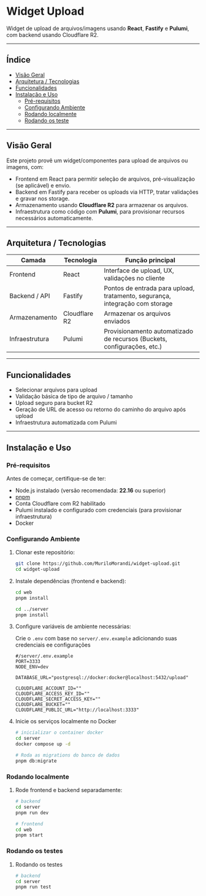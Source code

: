# Widget Upload

Widget de upload de arquivos/imagens usando **React**, **Fastify** e **Pulumi**, com backend usando Cloudflare R2.

---

## Índice

- [Visão Geral](#visão-geral)
- [Arquitetura / Tecnologias](#arquitetura--tecnologias)
- [Funcionalidades](#funcionalidades)
- [Instalação e Uso](#instalação-e-uso)
  - [Pré-requisitos](#pré-requisitos)
  - [Configurando Ambiente](#configurando-ambiente)
  - [Rodando localmente](#rodando-localmente)
  - [Rodando os teste](#rodando-os-testes)

---

## Visão Geral

Este projeto provê um widget/componentes para upload de arquivos ou imagens, com:

- Frontend em React para permitir seleção de arquivos, pré-visualização (se aplicável) e envio.
- Backend em Fastify para receber os uploads via HTTP, tratar validações e gravar nos storage.
- Armazenamento usando **Cloudflare R2** para armazenar os arquivos.
- Infraestrutura como código com **Pulumi**, para provisionar recursos necessários automaticamente.

---

## Arquitetura / Tecnologias

| Camada         | Tecnologia    | Função principal                                                             |
| -------------- | ------------- | ---------------------------------------------------------------------------- |
| Frontend       | React         | Interface de upload, UX, validações no cliente                               |
| Backend / API  | Fastify       | Pontos de entrada para upload, tratamento, segurança, integração com storage |
| Armazenamento  | Cloudflare R2 | Armazenar os arquivos enviados                                               |
| Infraestrutura | Pulumi        | Provisionamento automatizado de recursos (Buckets, configurações, etc.)      |

---

## Funcionalidades

- Selecionar arquivos para upload
- Validação básica de tipo de arquivo / tamanho
- Upload seguro para bucket R2
- Geração de URL de acesso ou retorno do caminho do arquivo após upload
- Infraestrutura automatizada com Pulumi

---

## Instalação e Uso

### Pré-requisitos

Antes de começar, certifique-se de ter:

- Node.js instalado (versão recomendada: **22.16** ou superior)
- [pnpm](https://pnpm.io/)
- Conta Cloudflare com R2 habilitado
- Pulumi instalado e configurado com credenciais (para provisionar infraestrutura)
- Docker

### Configurando Ambiente

1. Clonar este repositório:

   ```bash
   git clone https://github.com/MuriloMorandi/widget-upload.git
   cd widget-upload
   ```

2. Instale dependências (frontend e backend):

   ```bash
   cd web
   pnpm install

   cd ../server
   pnpm install
   ```

3. Configure variáveis de ambiente necessárias:

   Crie o `.env` com base no `server/.env.example` adicionando suas credenciais ee configurações

   ```
   #/server/.env.example
   PORT=3333
   NODE_ENV=dev

   DATABASE_URL="postgresql://docker:docker@localhost:5432/upload"

   CLOUDFLARE_ACCOUNT_ID=""
   CLOUDFLARE_ACCESS_KEY_ID=""
   CLOUDFLARE_SECRET_ACCESS_KEY=""
   CLOUDFLARE_BUCKET=""
   CLOUDFLARE_PUBLIC_URL="http://localhost:3333"
   ```

4. Inicie os serviços localmente no Docker

   ```bash
   # inicializar o container docker
   cd server
   docker compose up -d

   # Roda as migrations do banco de dados
   pnpm db:migrate
   ```

### Rodando localmente

1. Rode frontend e backend separadamente:

   ```bash
   # backend
   cd server
   pnpm run dev

   # frontend
   cd web
   pnpm start
   ```

### Rodando os testes

1. Rodando os testes

   ```bash
   # backend
   cd server
   pnpm run test

   ```
